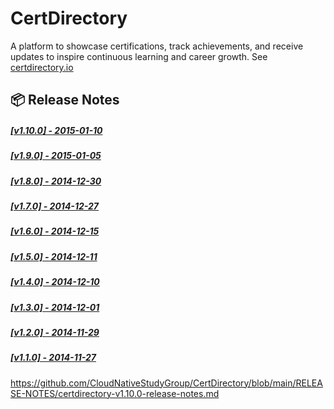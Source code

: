 # CertDirectory
A platform to showcase certifications, track achievements, and receive updates to inspire continuous learning and career growth. See [certdirectory.io](https://certdirectory.io)

## 📦 Release Notes

##### [[v1.10.0] - 2015-01-10](https://github.com/CloudNativeStudyGroup/CertDirectory/blob/main/RELEASE-NOTES/certdirectory-v1.10.0-release-notes.md)
##### [[v1.9.0] - 2015-01-05](https://github.com/CloudNativeStudyGroup/CertDirectory/blob/main/RELEASE-NOTES/certdirectory-v1.9.0-release-notes.md)
##### [[v1.8.0] - 2014-12-30](https://github.com/CloudNativeStudyGroup/CertDirectory/blob/main/RELEASE-NOTES/certdirectory-v1.8.0-release-notes.md)
##### [[v1.7.0] - 2014-12-27](https://github.com/CloudNativeStudyGroup/CertDirectory/blob/main/RELEASE-NOTES/certdirectory-v1.7.0-release-notes.md)
##### [[v1.6.0] - 2014-12-15](https://github.com/CloudNativeStudyGroup/CertDirectory/blob/main/RELEASE-NOTES/certdirectory-v1.6.0-release-notes.md)
##### [[v1.5.0] - 2014-12-11](https://github.com/CloudNativeStudyGroup/CertDirectory/blob/main/RELEASE-NOTES/certdirectory-v1.5.0-release-notes.md)
##### [[v1.4.0] - 2014-12-10](https://github.com/CloudNativeStudyGroup/CertDirectory/blob/main/RELEASE-NOTES/certdirectory-v1.4.0-release-notes.md)
##### [[v1.3.0] - 2014-12-01](https://github.com/CloudNativeStudyGroup/CertDirectory/blob/main/RELEASE-NOTES/certdirectory-v1.3.0-release-notes.md)
##### [[v1.2.0] - 2014-11-29](https://github.com/CloudNativeStudyGroup/CertDirectory/blob/main/RELEASE-NOTES/certdirectory-v1.2.0-release-notes.md)
##### [[v1.1.0] - 2014-11-27](https://github.com/CloudNativeStudyGroup/CertDirectory/blob/main/RELEASE-NOTES/certdirectory-v1.1.0-release-notes.md)
https://github.com/CloudNativeStudyGroup/CertDirectory/blob/main/RELEASE-NOTES/certdirectory-v1.10.0-release-notes.md
